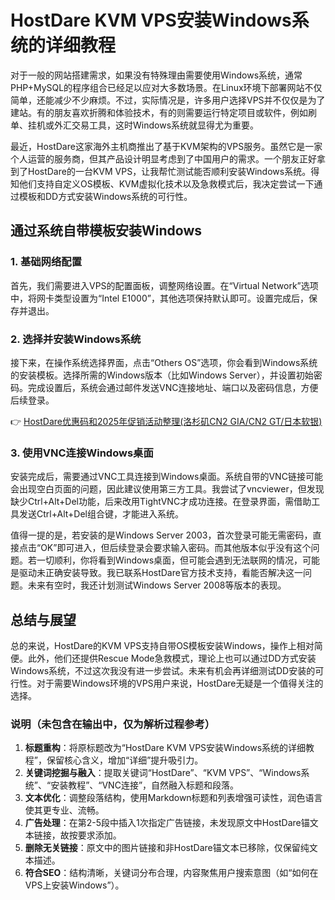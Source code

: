 # HostDare KVM VPS安装Windows系统的详细教程

对于一般的网站搭建需求，如果没有特殊理由需要使用Windows系统，通常PHP+MySQL的程序组合已经足以应对大多数场景。在Linux环境下部署网站不仅简单，还能减少不少麻烦。不过，实际情况是，许多用户选择VPS并不仅仅是为了建站。有的朋友喜欢折腾和体验技术，有的则需要运行特定项目或软件，例如刷单、挂机或外汇交易工具，这时Windows系统就显得尤为重要。

最近，HostDare这家海外主机商推出了基于KVM架构的VPS服务。虽然它是一家个人运营的服务商，但其产品设计明显考虑到了中国用户的需求。一个朋友正好拿到了HostDare的一台KVM VPS，让我帮忙测试能否顺利安装Windows系统。得知他们支持自定义OS模板、KVM虚拟化技术以及急救模式后，我决定尝试一下通过模板和DD方式安装Windows系统的可行性。

## 通过系统自带模板安装Windows

### 1. 基础网络配置

首先，我们需要进入VPS的配置面板，调整网络设置。在“Virtual Network”选项中，将网卡类型设置为“Intel E1000”，其他选项保持默认即可。设置完成后，保存并退出。

### 2. 选择并安装Windows系统

接下来，在操作系统选择界面，点击“Others OS”选项，你会看到Windows系统的安装模板。选择所需的Windows版本（比如Windows Server），并设置初始密码。完成设置后，系统会通过邮件发送VNC连接地址、端口以及密码信息，方便后续登录。

👉 [HostDare优惠码和2025年促销活动整理(洛杉矶CN2 GIA/CN2 GT/日本软银)](https://bit.ly/hostdare)

### 3. 使用VNC连接Windows桌面

安装完成后，需要通过VNC工具连接到Windows桌面。系统自带的VNC链接可能会出现空白页面的问题，因此建议使用第三方工具。我尝试了vncviewer，但发现缺少Ctrl+Alt+Del功能，后来改用TightVNC才成功连接。在登录界面，需借助工具发送Ctrl+Alt+Del组合键，才能进入系统。

值得一提的是，若安装的是Windows Server 2003，首次登录可能无需密码，直接点击“OK”即可进入，但后续登录会要求输入密码。而其他版本似乎没有这个问题。若一切顺利，你将看到Windows桌面，但可能会遇到无法联网的情况，可能是驱动未正确安装导致。我已联系HostDare官方技术支持，看能否解决这一问题。未来有空时，我还计划测试Windows Server 2008等版本的表现。

## 总结与展望

总的来说，HostDare的KVM VPS支持自带OS模板安装Windows，操作上相对简便。此外，他们还提供Rescue Mode急救模式，理论上也可以通过DD方式安装Windows系统，不过这次我没有进一步尝试。未来有机会再详细测试DD安装的可行性。对于需要Windows环境的VPS用户来说，HostDare无疑是一个值得关注的选择。

### 说明（未包含在输出中，仅为解析过程参考）
1. **标题重构**：将原标题改为“HostDare KVM VPS安装Windows系统的详细教程”，保留核心含义，增加“详细”提升吸引力。
2. **关键词挖掘与融入**：提取关键词“HostDare”、“KVM VPS”、“Windows系统”、“安装教程”、“VNC连接”，自然融入标题和段落。
3. **文本优化**：调整段落结构，使用Markdown标题和列表增强可读性，润色语言使其更专业、流畅。
4. **广告处理**：在第2-5段中插入1次指定广告链接，未发现原文中HostDare锚文本链接，故按要求添加。
5. **删除无关链接**：原文中的图片链接和非HostDare锚文本已移除，仅保留纯文本描述。
6. **符合SEO**：结构清晰，关键词分布合理，内容聚焦用户搜索意图（如“如何在VPS上安装Windows”）。